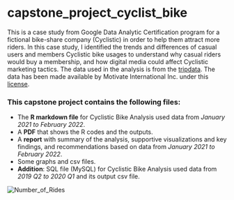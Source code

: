 # capstone_project_cyclist_bike
This is a case study from Google Data Analytic Certification program for a fictional bike-share company (Cyclistic) in order to help them attract more riders. In this case study, I identified the trends and differences of casual users and members Cyclistic bike usages to understand why casual riders would buy a membership, and how digital media could affect Cyclistic marketing tactics.
The data used in the analysis is from the [tripdata](https://divvy-tripdata.s3.amazonaws.com/index.html). The data has been made available by Motivate International Inc. under this [license](https://ride.divvybikes.com/data-license-agreement). 

### This capstone project contains the following files:
* The **R markdown file** for Cyclistic Bike Analysis used data from *January 2021 to February 2022*.
* A **PDF** that shows the R codes and the outputs.
* A **report** with summary of the analysis, supportive visualizations and key findings, and recommendations based on data from *January 2021 to February 2022*.
* Some graphs and csv files.
* **Addition**: SQL file (MySQL) for Cyclistic Bike Analysis used data from *2019 Q2 to 2020 Q1* and its output csv file.

![Number_of_Rides](https://github.com/CindyGuanYG/capstone_project_cyclistic_bike/blob/main/Number_of_Rides.jpg)
